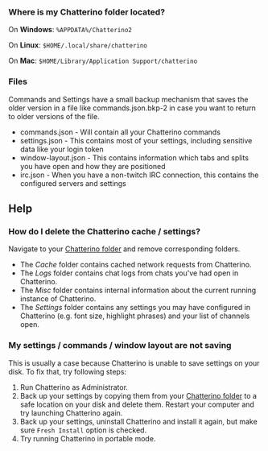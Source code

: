 ### Where is my Chatterino folder located?
On **Windows**:
`%APPDATA%/Chatterino2`

On **Linux**:
`$HOME/.local/share/chatterino`

On **Mac**:
`$HOME/Library/Application Support/chatterino`


### Files

Commands and Settings have a small backup mechanism that saves the older version in a file like commands.json.bkp-2 in case you want to return to older versions of the file.

- commands.json - Will contain all your Chatterino commands
- settings.json - This contains most of your settings, including sensitive data like your login token
- window-layout.json - This contains information which tabs and splits you have open and how they are positioned
- irc.json - When you have a non-twitch IRC connection, this contains the configured servers and settings

## Help

### How do I delete the Chatterino cache / settings?
Navigate to your [Chatterino folder](#where-is-my-chatterino-folder-located) and remove corresponding folders.

 * The *Cache* folder contains cached network requests from Chatterino.
 * The *Logs* folder contains chat logs from chats you've had open in Chatterino.
 * The *Misc* folder contains internal information about the current running instance of Chatterino.
 * The *Settings* folder contains any settings you may have configured in Chatterino (e.g. font size, highlight phrases) and your list of channels open.

### My settings / commands / window layout are not saving
This is usually a case because Chatterino is unable to save settings on your disk. To fix that, try following steps:

1. Run Chatterino as Administrator.
2. Back up your settings by copying them from your [Chatterino folder](#where-is-my-chatterino-folder-located) to a safe location on your disk and delete them. Restart your computer and try launching Chatterino again.
3. Back up your settings, uninstall Chatterino and install it again, but make sure `Fresh Install` option is checked.
4. Try running Chatterino in portable mode.